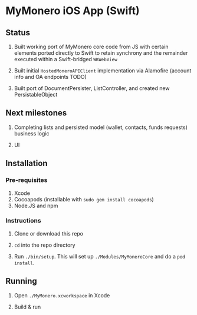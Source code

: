 # MyMonero iOS App (Swift)

## Status

1. Built working port of MyMonero core code from JS with certain elements ported directly to Swift to retain synchrony and the remainder executed within a Swift-bridged `WKWebView`

2. Built initial `HostedMoneroAPIClient` implementation via Alamofire (account info and OA endpoints TODO)

3. Built port of DocumentPersister, ListController, and created new PersistableObject

  
## Next milestones

1. Completing lists and persisted model (wallet, contacts, funds requests) business logic

2. UI

## Installation

### Pre-requisites

1. Xcode
2. Cocoapods (installable with `sudo gem install cocoapods`)
3. Node.JS and npm

### Instructions

1. Clone or download this repo

2. `cd` into the repo directory

3. Run `./bin/setup`. This will set up `./Modules/MyMoneroCore` and do a `pod install`.

## Running

1. Open `./MyMonero.xcworkspace` in Xcode

2. Build & run
